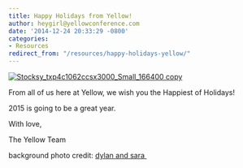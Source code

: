 ```yaml
---
title: Happy Holidays from Yellow!
author: heygirl@yellowconference.com
date: '2014-12-24 20:33:29 -0800'
categories:
- Resources
redirect_from: "/resources/happy-holidays-yellow/"
---
```


[![Stocksy_txp4c1062ccsx3000_Small_166400 copy](http://yellowconference.com/wp-content/uploads/2014/12/Stocksy_txp4c1062ccsx3000_Small_166400-copy1-682x1024.jpg)](http://yellowconference.com/wp-content/uploads/2014/12/Stocksy_txp4c1062ccsx3000_Small_166400-copy1.jpg)

From all of us here at Yellow, we wish you the Happiest of Holidays!

2015 is going to be a great year.

With love,

The Yellow Team

background photo credit: [dylan and sara ](http://dylandsara.com/)
